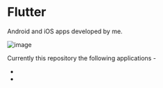 # Flutter
Android and iOS apps developed by me.

![image](https://venturebeat.com/wp-content/uploads/2018/02/google-flutter-logo.png?fit=578%2C289&strip=all)

Currently this repository the following applications -
<ul>
  <li></li>
  <li></li>
</ul>
